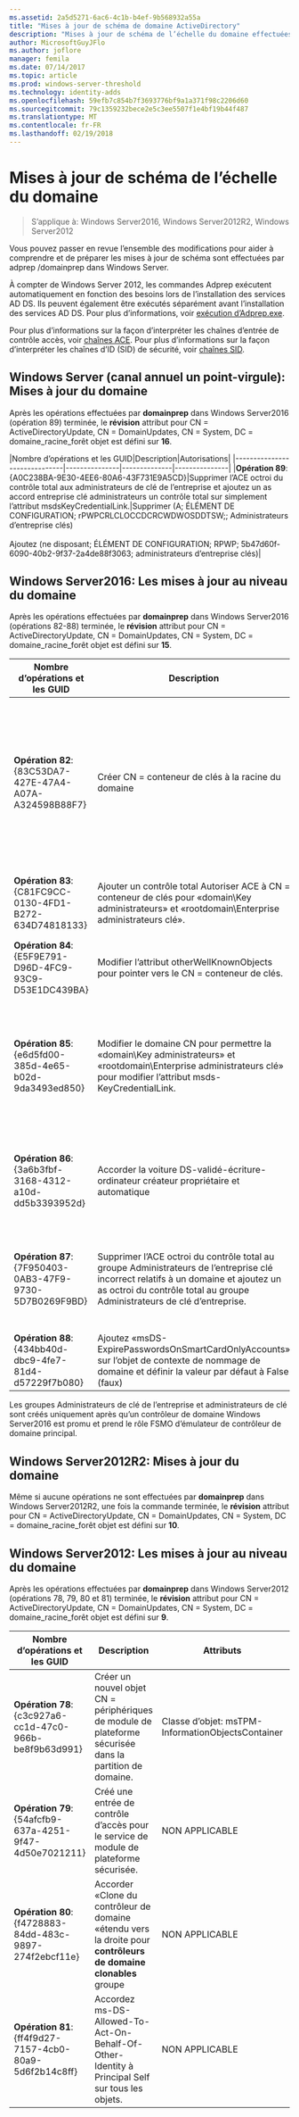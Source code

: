 ```yaml
---
ms.assetid: 2a5d5271-6ac6-4c1b-b4ef-9b568932a55a
title: "Mises à jour de schéma de domaine ActiveDirectory"
description: "Mises à jour de schéma de l’échelle du domaine effectuées par adprep /domainprep lors de la promotion d’un contrôleur de domaine"
author: MicrosoftGuyJFlo
ms.author: joflore
manager: femila
ms.date: 07/14/2017
ms.topic: article
ms.prod: windows-server-threshold
ms.technology: identity-adds
ms.openlocfilehash: 59efb7c854b7f3693776bf9a1a371f98c2206d60
ms.sourcegitcommit: 79c1359232bece2e5c3ee5507f1e4bf19b44f487
ms.translationtype: MT
ms.contentlocale: fr-FR
ms.lasthandoff: 02/19/2018
---
```

# <a name="domain-wide-schema-updates"></a>Mises à jour de schéma de l’échelle du domaine

>S’applique à: Windows Server2016, Windows Server2012R2, Windows Server2012

Vous pouvez passer en revue l’ensemble des modifications pour aider à comprendre et de préparer les mises à jour de schéma sont effectuées par adprep /domainprep dans Windows Server. 

À compter de Windows Server 2012, les commandes Adprep exécutent automatiquement en fonction des besoins lors de l’installation des services AD DS. Ils peuvent également être exécutés séparément avant l’installation des services AD DS. Pour plus d’informations, voir [exécution d’Adprep.exe](https://technet.microsoft.com/library/dd464018(v=ws.10).aspx).

Pour plus d’informations sur la façon d’interpréter les chaînes d’entrée de contrôle accès, voir [chaînes ACE](https://msdn.microsoft.com/library/aa374928(VS.85).aspx). Pour plus d’informations sur la façon d’interpréter les chaînes d’ID (SID) de sécurité, voir [chaînes SID](https://msdn.microsoft.com/library/aa379602(VS.85).aspx).

## <a name="windows-server-semi-annual-channel-domain-wide-updates"></a>Windows Server (canal annuel un point-virgule): Mises à jour du domaine

Après les opérations effectuées par **domainprep** dans Windows Server2016 (opération 89) terminée, le **révision** attribut pour CN = ActiveDirectoryUpdate, CN = DomainUpdates, CN = System, DC = domaine_racine_forêt objet est défini sur **16**.

|Nombre d’opérations et les GUID|Description|Autorisations|
|------------------------------|---------------|--------------|---------------|
|**Opération 89**: {A0C238BA-9E30-4EE6-80A6-43F731E9A5CD}|Supprimer l’ACE octroi du contrôle total aux administrateurs de clé de l’entreprise et ajoutez un as accord entreprise clé administrateurs un contrôle total sur simplement l’attribut msdsKeyCredentialLink.|Supprimer (A; ÉLÉMENT DE CONFIGURATION; rPWPCRLCLOCCDCRCWDWOSDDTSW;; Administrateurs d’entreprise clés) <br /> <br />Ajoutez (ne disposant; ÉLÉMENT DE CONFIGURATION; RPWP; 5b47d60f-6090-40b2-9f37-2a4de88f3063; administrateurs d’entreprise clés)|

## <a name="windows-server-2016-domain-wide-updates"></a>Windows Server2016: Les mises à jour au niveau du domaine

Après les opérations effectuées par **domainprep** dans Windows Server2016 (opérations 82-88) terminée, le **révision** attribut pour CN = ActiveDirectoryUpdate, CN = DomainUpdates, CN = System, DC = domaine_racine_forêt objet est défini sur **15**.

|Nombre d’opérations et les GUID|Description|Attributs|Autorisations|
|------------------------------|---------------|--------------|---------------|
|**Opération 82**: {83C53DA7-427E-47A4-A07A-A324598B88F7}|Créer CN = conteneur de clés à la racine du domaine|-objectClass: conteneur<br />-description: conteneur par défaut pour les objets de clé d’informations d’identification<br />-ShowInAdvancedViewOnly: TRUE|(A; ÉLÉMENT DE CONFIGURATION; rPWPCRLCLOCCDCRCWDWOSDDTSW;; EA)<br />(A; ÉLÉMENT DE CONFIGURATION; rPWPCRLCLOCCDCRCWDWOSDDTSW;; D A)<br />(A; ÉLÉMENT DE CONFIGURATION; rPWPCRLCLOCCDCRCWDWOSDDTSW;; SY)<br />(A; ÉLÉMENT DE CONFIGURATION; rPWPCRLCLOCCDCRCWDWOSDDTSW;; D D)<br />(A; ÉLÉMENT DE CONFIGURATION; rPWPCRLCLOCCDCRCWDWOSDDTSW;; ED)|
|**Opération 83**: {C81FC9CC-0130-4FD1-B272-634D74818133}|Ajouter un contrôle total Autoriser ACE à CN = conteneur de clés pour «domain\Key administrateurs» et «rootdomain\Enterprise administrateurs clé».|NON APPLICABLE|(A; ÉLÉMENT DE CONFIGURATION; rPWPCRLCLOCCDCRCWDWOSDDTSW;; Administrateurs de clé)<br />(A; ÉLÉMENT DE CONFIGURATION; rPWPCRLCLOCCDCRCWDWOSDDTSW;; Administrateurs d’entreprise clés)|
|**Opération 84**: {E5F9E791-D96D-4FC9-93C9-D53E1DC439BA}|Modifier l’attribut otherWellKnownObjects pour pointer vers le CN = conteneur de clés.|-otherWellKnownObjects: B:32:683A24E2E8164BD3AF86AC3C2CF3F981:CN = clés, %ws|NON APPLICABLE|
|**Opération 85**: {e6d5fd00-385d-4e65-b02d-9da3493ed850}|Modifier le domaine CN pour permettre la «domain\Key administrateurs» et «rootdomain\Enterprise administrateurs clé» pour modifier l’attribut msds-KeyCredentialLink. |NON APPLICABLE|(NE DISPOSANT; ÉLÉMENT DE CONFIGURATION; rPWP; 5b47d60f-6090-40b2-9f37-2a4de88f3063; administrateurs de clé)<br />(NE DISPOSANT; ÉLÉMENT DE CONFIGURATION; rPWP; 5b47d60f-6090-40b2-9f37-2a4de88f3063; administrateurs de l’entreprise clé dans le domaine racine, mais dans des domaines non racine a entraîné un ACE relatifs à un domaine fictif avec le SID-527 non résolu)|
|**Opération 86**: {3a6b3fbf-3168-4312-a10d-dd5b3393952d}|Accorder la voiture DS-validé-écriture-ordinateur créateur propriétaire et automatique|NON APPLICABLE|(NE DISPOSANT; cIIO;SW;9b026da6-0d3c-465c-8bee-5199d7165cba;bf967a86-0de6-11D0-a285-00aa003049e2;PS)<br />(NE DISPOSANT; cIIO;SW;9b026da6-0d3c-465c-8bee-5199d7165cba;bf967a86-0de6-11D0-a285-00aa003049e2;CO)|
|**Opération 87**: {7F950403-0AB3-47F9-9730-5D7B0269F9BD}|Supprimer l’ACE octroi du contrôle total au groupe Administrateurs de l’entreprise clé incorrect relatifs à un domaine et ajoutez un as octroi du contrôle total au groupe Administrateurs de clé d’entreprise. |NON APPLICABLE|Supprimer (A; ÉLÉMENT DE CONFIGURATION; rPWPCRLCLOCCDCRCWDWOSDDTSW;; Administrateurs d’entreprise clés)<br /> <br />Ajoutez (A; ÉLÉMENT DE CONFIGURATION; rPWPCRLCLOCCDCRCWDWOSDDTSW;; Administrateurs d’entreprise clés)|
|**Opération 88**: {434bb40d-dbc9-4fe7-81d4-d57229f7b080}|Ajoutez «msDS-ExpirePasswordsOnSmartCardOnlyAccounts» sur l’objet de contexte de nommage de domaine et définir la valeur par défaut à False (faux)|NON APPLICABLE|NON APPLICABLE|

Les groupes Administrateurs de clé de l’entreprise et administrateurs de clé sont créés uniquement après qu’un contrôleur de domaine Windows Server2016 est promu et prend le rôle FSMO d’émulateur de contrôleur de domaine principal.

## <a name="windows-server-2012-r2-domain-wide-updates"></a>Windows Server2012R2: Mises à jour du domaine

Même si aucune opérations ne sont effectuées par **domainprep** dans Windows Server2012R2, une fois la commande terminée, le **révision** attribut pour CN = ActiveDirectoryUpdate, CN = DomainUpdates, CN = System, DC = domaine_racine_forêt objet est défini sur **10**.

## <a name="windows-server-2012-domain-wide-updates"></a>Windows Server2012: Les mises à jour au niveau du domaine

Après les opérations effectuées par **domainprep** dans Windows Server2012 (opérations 78, 79, 80 et 81) terminée, le **révision** attribut pour CN = ActiveDirectoryUpdate, CN = DomainUpdates, CN = System, DC = domaine_racine_forêt objet est défini sur **9**.

|Nombre d’opérations et les GUID|Description|Attributs|Autorisations|
|------------------------------|---------------|--------------|---------------|
|**Opération 78**: {c3c927a6-cc1d-47c0-966b-be8f9b63d991}|Créer un nouvel objet CN = périphériques de module de plateforme sécurisée dans la partition de domaine.|Classe d’objet: msTPM-InformationObjectsContainer|NON APPLICABLE|
|**Opération 79**: {54afcfb9-637a-4251-9f47-4d50e7021211}|Créé une entrée de contrôle d’accès pour le service de module de plateforme sécurisée.|NON APPLICABLE|(NE DISPOSANT; CIIO; WP;ea1b7b93-5e48-46d5-bc6c-4df4fda78a35;bf967a86-0de6-11D0-a285-00aa003049e2;PS)|
|**Opération 80**: {f4728883-84dd-483c-9897-274f2ebcf11e}|Accorder «Clone du contrôleur de domaine «étendu vers la droite pour **contrôleurs de domaine clonables** groupe|NON APPLICABLE|(NE DISPOSANT; cR; 3e0f7e18-2c7a-4c10-ba82-4d926db99a3e; *SID du domaine*-522)|
|**Opération 81**: {ff4f9d27-7157-4cb0-80a9-5d6f2b14c8ff}|Accordez ms-DS-Allowed-To-Act-On-Behalf-Of-Other-Identity à Principal Self sur tous les objets.|NON APPLICABLE|(NE DISPOSANT; CIOI; RPWP; 3f78c3e5-f79a-46bd-a0b8-9d18116ddc79; PS)|
